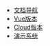 <!-- _navbar.md -->

* [文档导航](/README.md)
* [Vue版本](/ruoyi-vue-plus/home.md)
* [Cloud版本](/ruoyi-cloud-plus/home.md)
* [演示系统](/demo_system.md)

